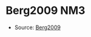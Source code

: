 <a name="material" />

# Berg2009 NM3
<script type="application/ld+json">
  {
    "@context": "https://schema.org/",
    "@type": "ChemicalSubstance",
    "http://purl.org/dc/terms/conformsTo":
      {
        "@type": "CreativeWork",
        "@id": "https://bioschemas.org/profiles/ChemicalSubstance/0.4-RELEASE/"
      },
    "@id": "https://egonw.github.io/nanowiki/nanowiki147.html#material",
    "name": "Berg2009 NM3",
    "sameAs": "http://127.0.0.1/mediawiki/index.php/Special:URIResolver/Berg2009_NM3"
  }
</script>


* Source: [Berg2009](Berg2009.md)
